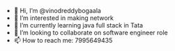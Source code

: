 - 👋 Hi, I’m @vinodreddybogaala
- 👀 I’m interested in making network
- 🌱 I’m currently learning java full stack in Tata
- 💞️ I’m looking to collaborate on software engineer role
- 📫 How to reach me: 7995649435

<!---
vinodreddybogaala/vinodreddybogaala is a ✨ special ✨ repository because its `README.md` (this file) appears on your GitHub profile.
You can click the Preview link to take a look at your changes.
--->
